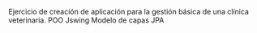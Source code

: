 Ejercicio de creación de aplicación para la gestión básica de una clínica veterinaria.
POO
Jswing
Modelo de capas
JPA
